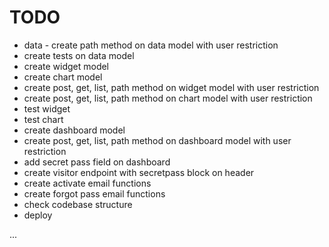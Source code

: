 # TODO

- data - create path method on data model with user restriction
- create tests on data model
- create widget model
- create chart model
- create post, get, list, path method on widget model with user restriction
- create post, get, list, path method on chart model with user restriction
- test widget
- test chart
- create dashboard model
- create post, get, list, path method on dashboard model with user restriction
- add secret pass field on dashboard
- create visitor endpoint with secretpass block on header
- create activate email functions
- create forgot pass email functions
- check codebase structure
- deploy


...